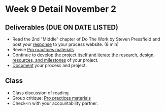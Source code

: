 # Week 9 Detail November 2

## Deliverables \(DUE ON DATE LISTED\)

* Read the 2nd "Middle" chapter of Do The Work by Steven Pressfield and post your [response](../assignments/responses.md) to your process website. \(6 min\)
* Revise [Pro practices materials](../end_of_semester_deliverables/pro_practices_revisions.md)
* Continue to [develop the project itself and iterate the research, design, resources, and milestones](../project_plan.md) of your project.
* [Document](../pre-work/website.md) your process and project.

## Class

* Class discussion of reading
* Group critique: [Pro practices materials](https://github.com/IDMNYU/seniorproject_sp20_duff/tree/0f2608a9ce0820faa34805b26c86faa1c8fa3495/pro_practices_revisions/README.md)
* Check-in with your accountability partner.

